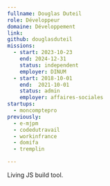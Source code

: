 ```yaml
---
fullname: Douglas Duteil
role: Développeur
domaine: Développement
link:
github: douglasduteil
missions:
  - start: 2023-10-23
    end: 2024-12-31
    status: independent
    employer: DINUM
  - start: 2018-10-01
    end:  2021-10-01
    status: admin
    employer: affaires-sociales
startups:
  - moncomptepro
previously:
  - e-mjpm
  - codedutravail
  - workinfrance
  - domifa
  - tremplin

---
```


Living JS build tool.
